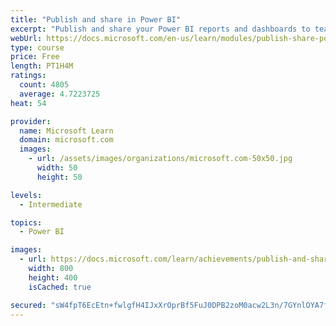```yaml
---
title: "Publish and share in Power BI"
excerpt: "Publish and share your Power BI reports and dashboards to teammates in your organization or to everyone on the web."
webUrl: https://docs.microsoft.com/en-us/learn/modules/publish-share-power-bi/
type: course
price: Free
length: PT1H4M
ratings:
  count: 4805
  average: 4.7223725
heat: 54

provider:
  name: Microsoft Learn
  domain: microsoft.com
  images:
    - url: /assets/images/organizations/microsoft.com-50x50.jpg
      width: 50
      height: 50

levels:
  - Intermediate

topics:
  - Power BI

images:
  - url: https://docs.microsoft.com/learn/achievements/publish-and-share-with-power-bi-desktop-social.png
    width: 800
    height: 400
    isCached: true

secured: "sW4fpT6EcEtn+fwlgfH4IJxXrOprBf5FuJ0DPB2zoM0acw2L3n/7GYnlOYA7fKI62ZSh5phXf1lL8UEAIMrlM1rVmxF1N0f9ICv8ETUA5bN8RkuCoCoowHI3c//OI6D//x0RZpK8iFNrNA5qU7cToii5isROfKNX6HfV03sc1hvrdYEnhxsRzqMxSipi2AB9j0NL3a9bynhr5zP7g7HGxD80Hqp7bziF4rJAuGGMkKgKO3Z0p157v8cdWwjcDRGy3esabgZfDaWw5pZhfdb5jJmY8EoNslswbQ597AzIvAlF5WGw71LMMRtEkxQUTMdmH4LEkgMNAkry9yugl5acTe838mQAR1HA3BbNyn3gyzE1piT8NIVECg5QYX5dN/Gv+aTnxc70MrNmDpD+ZVufSt1rzgXPww5GrbHGhnaB+B8=;2Aua4yuZDhPXp9nfwP77/Q=="
---
```


